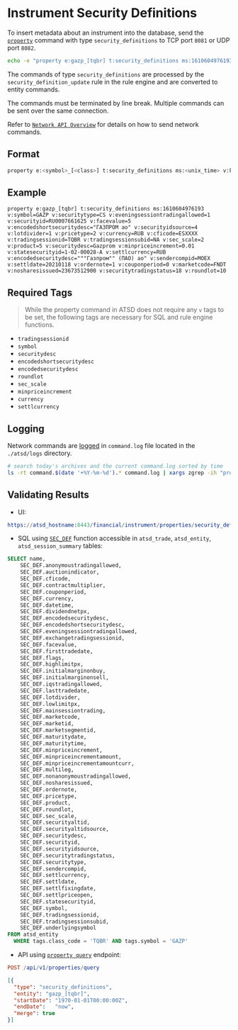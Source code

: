 # Instrument Security Definitions

To insert metadata about an instrument into the database, send the [`property`](../api/network/property.md) command with type `security_definitions` to TCP port `8081` or UDP port `8082`.

```bash
echo -e "property e:gazp_[tqbr] t:security_definitions ms:1610604976193 v:symbol=GAZP v:tradingsessionid=TQBR v:roundlot=10" > /dev/tcp/atsd_hostname/8081
```

The commands of type `security_definitions` are processed by the `security_definition_update` rule in the rule engine and are converted to entity commands.

The commands must be terminated by line break. Multiple commands can be sent over the same connection.

Refer to [`Network API Overview`](../api/network/README.md) for details on how to send network commands.

## Format

```bash
property e:<symbol>_[<class>] t:security_definitions ms:<unix_time> v:key=value [ v:key=value]
```

## Example

```ls
property e:gazp_[tqbr] t:security_definitions ms:1610604976193 v:symbol=GAZP v:securitytype=CS v:eveningsessiontradingallowed=1 v:securityid=RU0007661625 v:facevalue=5 v:encodedshortsecuritydesc="ГАЗПРОМ ао" v:securityidsource=4 v:lotdivider=1 v:pricetype=2 v:currency=RUB v:cficode=ESXXXX v:tradingsessionid=TQBR v:tradingsessionsubid=NA v:sec_scale=2 v:product=5 v:securitydesc=Gazprom v:minpriceincrement=0.01 v:statesecurityid=1-02-00028-A v:settlcurrency=RUB v:encodedsecuritydesc="""Газпром"" (ПАО) ао" v:sendercompid=MOEX v:settldate=20210118 v:ordernote=1 v:couponperiod=0 v:marketcode=FNDT v:nosharesissued=23673512900 v:securitytradingstatus=18 v:roundlot=10
```

## Required Tags

> While the property command in ATSD does not require any `v` tags to be set, the following tags are necessary for SQL and rule engine functions.

* `tradingsessionid`
* `symbol`
* `securitydesc`
* `encodedshortsecuritydesc`
* `encodedsecuritydesc`
* `roundlot`
* `sec_scale`
* `minpriceincrement`
* `currency`
* `settlcurrency`

## Logging

Network commands are [logged](../administration/logging.md) in `command.log` file located in the `./atsd/logs` directory.

```sh
# search today's archives and the current command.log sorted by time
ls -rt command.$(date '+%Y-%m-%d').* command.log | xargs zgrep -ih "property .* t:security_definitions"
```

## Validating Results

* UI:

```elm
https://atsd_hostname:8443/financial/instrument/properties/security_definitions?entity=GAZP_[TQBR]
```

* SQL using [`SEC_DEF`](./sql.md#sec_def) function accessible in `atsd_trade`, `atsd_entity`, `atsd_session_summary` tables:

```sql
SELECT name,
    SEC_DEF.anonymoustradingallowed,
    SEC_DEF.auctionindicator,
    SEC_DEF.cficode,
    SEC_DEF.contractmultiplier,
    SEC_DEF.couponperiod,
    SEC_DEF.currency,
    SEC_DEF.datetime,
    SEC_DEF.dividendnetpx,
    SEC_DEF.encodedsecuritydesc,
    SEC_DEF.encodedshortsecuritydesc,
    SEC_DEF.eveningsessiontradingallowed,
    SEC_DEF.exchangetradingsessionid,
    SEC_DEF.facevalue,
    SEC_DEF.firsttradedate,
    SEC_DEF.flags,
    SEC_DEF.highlimitpx,
    SEC_DEF.initialmarginonbuy,
    SEC_DEF.initialmarginonsell,
    SEC_DEF.iqstradingallowed,
    SEC_DEF.lasttradedate,
    SEC_DEF.lotdivider,
    SEC_DEF.lowlimitpx,
    SEC_DEF.mainsessiontrading,
    SEC_DEF.marketcode,
    SEC_DEF.marketid,
    SEC_DEF.marketsegmentid,
    SEC_DEF.maturitydate,
    SEC_DEF.maturitytime,
    SEC_DEF.minpriceincrement,
    SEC_DEF.minpriceincrementamount,
    SEC_DEF.minpriceincrementamountcurr,
    SEC_DEF.multileg,
    SEC_DEF.nonanonymoustradingallowed,
    SEC_DEF.nosharesissued,
    SEC_DEF.ordernote,
    SEC_DEF.pricetype,
    SEC_DEF.product,
    SEC_DEF.roundlot,
    SEC_DEF.sec_scale,
    SEC_DEF.securityaltid,
    SEC_DEF.securityaltidsource,
    SEC_DEF.securitydesc,
    SEC_DEF.securityid,
    SEC_DEF.securityidsource,
    SEC_DEF.securitytradingstatus,
    SEC_DEF.securitytype,
    SEC_DEF.sendercompid,
    SEC_DEF.settlcurrency,
    SEC_DEF.settldate,
    SEC_DEF.settlfixingdate,
    SEC_DEF.settlpriceopen,
    SEC_DEF.statesecurityid,
    SEC_DEF.symbol,
    SEC_DEF.tradingsessionid,
    SEC_DEF.tradingsessionsubid,
    SEC_DEF.underlyingsymbol
FROM atsd_entity
  WHERE tags.class_code = 'TQBR' AND tags.symbol = 'GAZP'
```

* API using [`property query`](../api/data/properties/query.md) endpoint:

```elm
POST /api/v1/properties/query
```

```json
[{
  "type": "security_definitions",
  "entity": "gazp_[tqbr]",
  "startDate": "1970-01-01T00:00:00Z",
  "endDate":   "now",
  "merge": true
}]
```